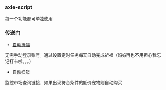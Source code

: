 ###  axie-script

每一个功能都可单独使用


###  传送门

- [自动祈福](blessing/README.md)

无需手动登录账号，通过设置定时任务每天自动完成祈福（妈妈再也不用担心我忘记打卡啦。。。）


- [自动扫货](buy_axie/README.md)

监控市场查询链接，如果出现符合条件的低价宠物则自动购买